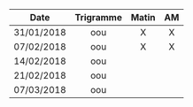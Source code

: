 |Date | Trigramme | Matin  | AM  |
|-----|:---------:|:------:|:---:|
| 31/01/2018 | oou |   X   |  X  |
| 07/02/2018 | oou |   X   |  X  |
| 14/02/2018 | oou |       |     |
| 21/02/2018 | oou |       |     |
| 07/03/2018 | oou |       |     |
